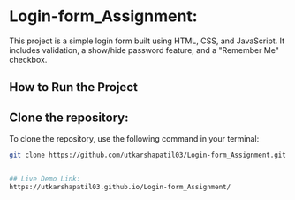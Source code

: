 # Login-form_Assignment: 
This project is a simple login form built using HTML, CSS, and JavaScript. It includes validation, a show/hide password feature, and a "Remember Me" checkbox.

## How to Run the Project

## Clone the repository:
To clone the repository, use the following command in your terminal:
```bash
git clone https://github.com/utkarshapatil03/Login-form_Assignment.git


## Live Demo Link:
https://utkarshapatil03.github.io/Login-form_Assignment/
